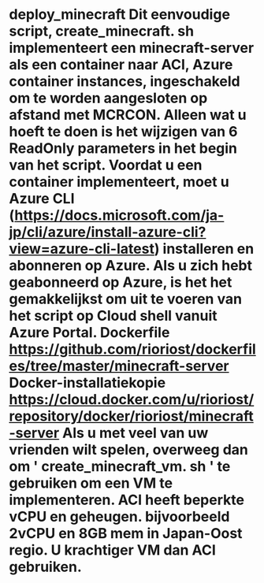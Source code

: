 # deploy_minecraft Dit eenvoudige script, create_minecraft. sh implementeert een minecraft-server als een container naar ACI, Azure container instances, ingeschakeld om te worden aangesloten op afstand met MCRCON. Alleen wat u hoeft te doen is het wijzigen van 6 ReadOnly parameters in het begin van het script. Voordat u een container implementeert, moet u Azure CLI (https://docs.microsoft.com/ja-jp/cli/azure/install-azure-cli?view=azure-cli-latest) installeren en abonneren op Azure. Als u zich hebt geabonneerd op Azure, is het het gemakkelijkst om uit te voeren van het script op Cloud shell vanuit Azure Portal. Dockerfile https://github.com/rioriost/dockerfiles/tree/master/minecraft-server Docker-installatiekopie https://cloud.docker.com/u/rioriost/repository/docker/rioriost/minecraft-server Als u met veel van uw vrienden wilt spelen, overweeg dan om ' create_minecraft_vm. sh ' te gebruiken om een VM te implementeren. ACI heeft beperkte vCPU en geheugen. bijvoorbeeld 2vCPU en 8GB mem in Japan-Oost regio. U krachtiger VM dan ACI gebruiken.
